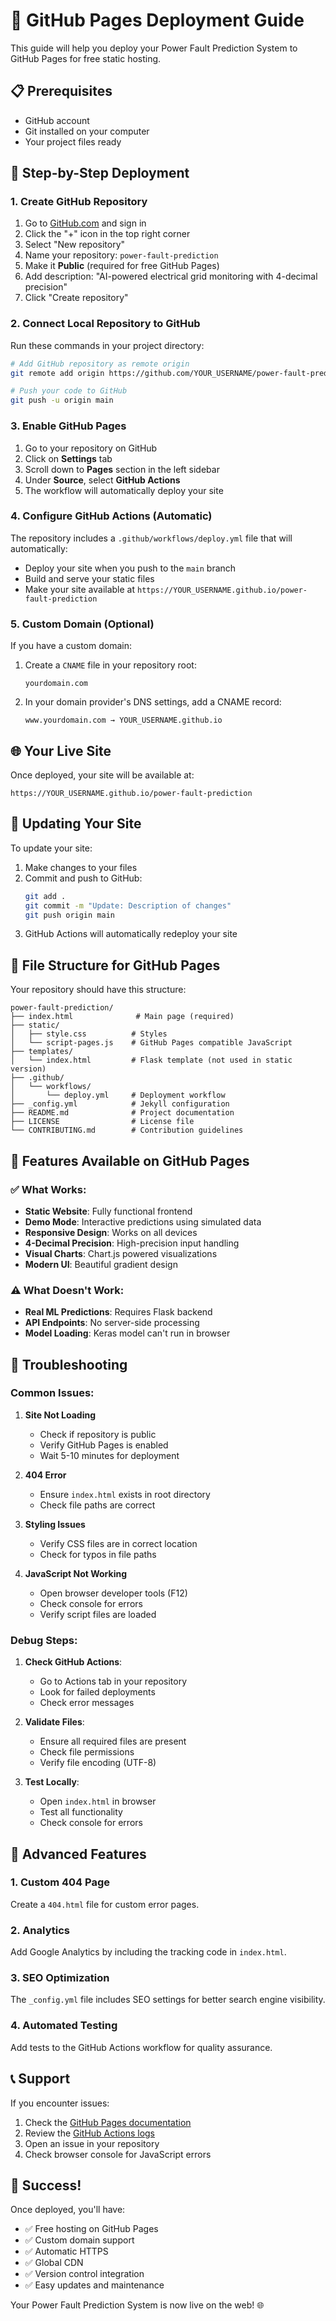 # 🚀 GitHub Pages Deployment Guide

This guide will help you deploy your Power Fault Prediction System to GitHub Pages for free static hosting.

## 📋 Prerequisites

- GitHub account
- Git installed on your computer
- Your project files ready

## 🔧 Step-by-Step Deployment

### 1. Create GitHub Repository

1. Go to [GitHub.com](https://github.com) and sign in
2. Click the "+" icon in the top right corner
3. Select "New repository"
4. Name your repository: `power-fault-prediction`
5. Make it **Public** (required for free GitHub Pages)
6. Add description: "AI-powered electrical grid monitoring with 4-decimal precision"
7. Click "Create repository"

### 2. Connect Local Repository to GitHub

Run these commands in your project directory:

```bash
# Add GitHub repository as remote origin
git remote add origin https://github.com/YOUR_USERNAME/power-fault-prediction.git

# Push your code to GitHub
git push -u origin main
```

### 3. Enable GitHub Pages

1. Go to your repository on GitHub
2. Click on **Settings** tab
3. Scroll down to **Pages** section in the left sidebar
4. Under **Source**, select **GitHub Actions**
5. The workflow will automatically deploy your site

### 4. Configure GitHub Actions (Automatic)

The repository includes a `.github/workflows/deploy.yml` file that will automatically:
- Deploy your site when you push to the `main` branch
- Build and serve your static files
- Make your site available at `https://YOUR_USERNAME.github.io/power-fault-prediction`

### 5. Custom Domain (Optional)

If you have a custom domain:

1. Create a `CNAME` file in your repository root:
   ```
   yourdomain.com
   ```
2. In your domain provider's DNS settings, add a CNAME record:
   ```
   www.yourdomain.com → YOUR_USERNAME.github.io
   ```

## 🌐 Your Live Site

Once deployed, your site will be available at:
```
https://YOUR_USERNAME.github.io/power-fault-prediction
```

## 🔄 Updating Your Site

To update your site:

1. Make changes to your files
2. Commit and push to GitHub:
   ```bash
   git add .
   git commit -m "Update: Description of changes"
   git push origin main
   ```
3. GitHub Actions will automatically redeploy your site

## 📁 File Structure for GitHub Pages

Your repository should have this structure:
```
power-fault-prediction/
├── index.html              # Main page (required)
├── static/
│   ├── style.css          # Styles
│   └── script-pages.js    # GitHub Pages compatible JavaScript
├── templates/
│   └── index.html         # Flask template (not used in static version)
├── .github/
│   └── workflows/
│       └── deploy.yml     # Deployment workflow
├── _config.yml            # Jekyll configuration
├── README.md              # Project documentation
├── LICENSE                # License file
└── CONTRIBUTING.md        # Contribution guidelines
```

## 🎯 Features Available on GitHub Pages

### ✅ What Works:
- **Static Website**: Fully functional frontend
- **Demo Mode**: Interactive predictions using simulated data
- **Responsive Design**: Works on all devices
- **4-Decimal Precision**: High-precision input handling
- **Visual Charts**: Chart.js powered visualizations
- **Modern UI**: Beautiful gradient design

### ⚠️ What Doesn't Work:
- **Real ML Predictions**: Requires Flask backend
- **API Endpoints**: No server-side processing
- **Model Loading**: Keras model can't run in browser

## 🔧 Troubleshooting

### Common Issues:

1. **Site Not Loading**
   - Check if repository is public
   - Verify GitHub Pages is enabled
   - Wait 5-10 minutes for deployment

2. **404 Error**
   - Ensure `index.html` exists in root directory
   - Check file paths are correct

3. **Styling Issues**
   - Verify CSS files are in correct location
   - Check for typos in file paths

4. **JavaScript Not Working**
   - Open browser developer tools (F12)
   - Check console for errors
   - Verify script files are loaded

### Debug Steps:

1. **Check GitHub Actions**:
   - Go to Actions tab in your repository
   - Look for failed deployments
   - Check error messages

2. **Validate Files**:
   - Ensure all required files are present
   - Check file permissions
   - Verify file encoding (UTF-8)

3. **Test Locally**:
   - Open `index.html` in browser
   - Test all functionality
   - Check console for errors

## 🚀 Advanced Features

### 1. Custom 404 Page
Create a `404.html` file for custom error pages.

### 2. Analytics
Add Google Analytics by including the tracking code in `index.html`.

### 3. SEO Optimization
The `_config.yml` file includes SEO settings for better search engine visibility.

### 4. Automated Testing
Add tests to the GitHub Actions workflow for quality assurance.

## 📞 Support

If you encounter issues:

1. Check the [GitHub Pages documentation](https://docs.github.com/en/pages)
2. Review the [GitHub Actions logs](https://docs.github.com/en/actions)
3. Open an issue in your repository
4. Check browser console for JavaScript errors

## 🎉 Success!

Once deployed, you'll have:
- ✅ Free hosting on GitHub Pages
- ✅ Custom domain support
- ✅ Automatic HTTPS
- ✅ Global CDN
- ✅ Version control integration
- ✅ Easy updates and maintenance

Your Power Fault Prediction System is now live on the web! 🌐
